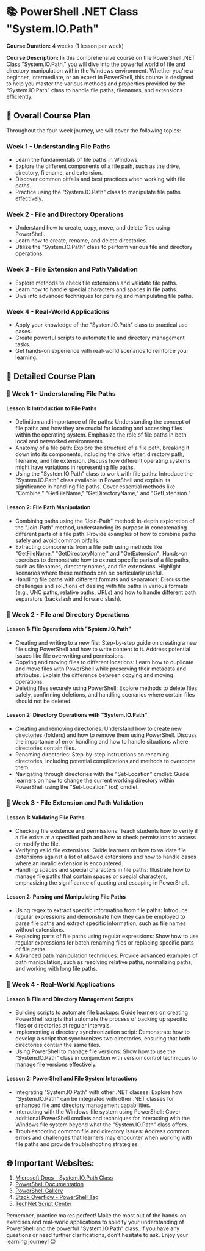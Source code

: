 
# 📚 **PowerShell .NET Class "System.IO.Path"**

**Course Duration:** 4 weeks (1 lesson per week)

**Course Description:**
In this comprehensive course on the PowerShell .NET Class "System.IO.Path," you will dive into the powerful world of file and directory manipulation within the Windows environment. Whether you're a beginner, intermediate, or an expert in PowerShell, this course is designed to help you master the various methods and properties provided by the "System.IO.Path" class to handle file paths, filenames, and extensions efficiently.

## 🎯 **Overall Course Plan**

Throughout the four-week journey, we will cover the following topics:

### **Week 1 - Understanding File Paths**

- Learn the fundamentals of file paths in Windows.
- Explore the different components of a file path, such as the drive, directory, filename, and extension.
- Discover common pitfalls and best practices when working with file paths.
- Practice using the "System.IO.Path" class to manipulate file paths effectively.

### **Week 2 - File and Directory Operations**

- Understand how to create, copy, move, and delete files using PowerShell.
- Learn how to create, rename, and delete directories.
- Utilize the "System.IO.Path" class to perform various file and directory operations.

### **Week 3 - File Extension and Path Validation**

- Explore methods to check file extensions and validate file paths.
- Learn how to handle special characters and spaces in file paths.
- Dive into advanced techniques for parsing and manipulating file paths.

### **Week 4 - Real-World Applications**

- Apply your knowledge of the "System.IO.Path" class to practical use cases.
- Create powerful scripts to automate file and directory management tasks.
- Get hands-on experience with real-world scenarios to reinforce your learning.

## 🎯 **Detailed Course Plan**

### 📖 **Week 1 - Understanding File Paths**

#### Lesson 1: Introduction to File Paths

- Definition and importance of file paths: Understanding the concept of file paths and how they are crucial for locating and accessing files within the operating system. Emphasize the role of file paths in both local and networked environments.
- Anatomy of a file path: Explore the structure of a file path, breaking it down into its components, including the drive letter, directory path, filename, and file extension. Discuss how different operating systems might have variations in representing file paths.
- Using the "System.IO.Path" class to work with file paths: Introduce the "System.IO.Path" class available in PowerShell and explain its significance in handling file paths. Cover essential methods like "Combine," "GetFileName," "GetDirectoryName," and "GetExtension."

#### Lesson 2: File Path Manipulation

- Combining paths using the "Join-Path" method: In-depth exploration of the "Join-Path" method, understanding its purpose in concatenating different parts of a file path. Provide examples of how to combine paths safely and avoid common pitfalls.
- Extracting components from a file path using methods like "GetFileName," "GetDirectoryName," and "GetExtension": Hands-on exercises to demonstrate how to extract specific parts of a file paths, such as filenames, directory names, and file extensions. Highlight scenarios where these methods can be particularly useful.
- Handling file paths with different formats and separators: Discuss the challenges and solutions of dealing with file paths in various formats (e.g., UNC paths, relative paths, URLs) and how to handle different path separators (backslash and forward slash).

### 📖 **Week 2 - File and Directory Operations**

#### Lesson 1: File Operations with "System.IO.Path"

- Creating and writing to a new file: Step-by-step guide on creating a new file using PowerShell and how to write content to it. Address potential issues like file overwriting and permissions.
- Copying and moving files to different locations: Learn how to duplicate and move files with PowerShell while preserving their metadata and attributes. Explain the difference between copying and moving operations.
- Deleting files securely using PowerShell: Explore methods to delete files safely, confirming deletions, and handling scenarios where certain files should not be deleted.

#### Lesson 2: Directory Operations with "System.IO.Path"

- Creating and removing directories: Understand how to create new directories (folders) and how to remove them using PowerShell. Discuss the importance of error handling and how to handle situations where directories contain files.
- Renaming directories: Step-by-step instructions on renaming directories, including potential complications and methods to overcome them.
- Navigating through directories with the "Set-Location" cmdlet: Guide learners on how to change the current working directory within PowerShell using the "Set-Location" (cd) cmdlet.

### 📖 **Week 3 - File Extension and Path Validation**

#### Lesson 1: Validating File Paths

- Checking file existence and permissions: Teach students how to verify if a file exists at a specified path and how to check permissions to access or modify the file.
- Verifying valid file extensions: Guide learners on how to validate file extensions against a list of allowed extensions and how to handle cases where an invalid extension is encountered.
- Handling spaces and special characters in file paths: Illustrate how to manage file paths that contain spaces or special characters, emphasizing the significance of quoting and escaping in PowerShell.

#### Lesson 2: Parsing and Manipulating File Paths

- Using regex to extract specific information from file paths: Introduce regular expressions and demonstrate how they can be employed to parse file paths and extract specific information, such as file names without extensions.
- Replacing parts of file paths using regular expressions: Show how to use regular expressions for batch renaming files or replacing specific parts of file paths.
- Advanced path manipulation techniques: Provide advanced examples of path manipulation, such as resolving relative paths, normalizing paths, and working with long file paths.

### 📖 **Week 4 - Real-World Applications**

#### Lesson 1: File and Directory Management Scripts

- Building scripts to automate file backups: Guide learners on creating PowerShell scripts that automate the process of backing up specific files or directories at regular intervals.
- Implementing a directory synchronization script: Demonstrate how to develop a script that synchronizes two directories, ensuring that both directories contain the same files.
- Using PowerShell to manage file versions: Show how to use the "System.IO.Path" class in conjunction with version control techniques to manage file versions effectively.

#### Lesson 2: PowerShell and File System Interactions

- Integrating "System.IO.Path" with other .NET classes: Explore how "System.IO.Path" can be integrated with other .NET classes for enhanced file and directory management capabilities.
- Interacting with the Windows file system using PowerShell: Cover additional PowerShell cmdlets and techniques for interacting with the Windows file system beyond what the "System.IO.Path" class offers.
- Troubleshooting common file and directory issues: Address common errors and challenges that learners may encounter when working with file paths and provide troubleshooting strategies.

## 🌐 **Important Websites:**

1. [Microsoft Docs - System.IO.Path Class](https://docs.microsoft.com/en-us/dotnet/api/system.io.path)
2. [PowerShell Documentation](https://docs.microsoft.com/en-us/powershell/)
3. [PowerShell Gallery](https://www.powershellgallery.com/)
4. [Stack Overflow - PowerShell Tag](https://stackoverflow.com/questions/tagged/powershell)
5. [TechNet Script Center](https://gallery.technet.microsoft.com/)

Remember, practice makes perfect! Make the most out of the hands-on exercises and real-world applications to solidify your understanding of PowerShell and the powerful "System.IO.Path" class. If you have any questions or need further clarifications, don't hesitate to ask. Enjoy your learning journey! 😊
